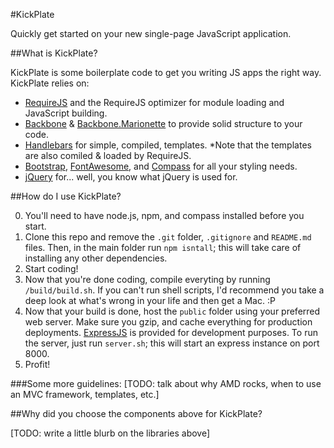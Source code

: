 #KickPlate

Quickly get started on your new single-page JavaScript application.

##What is KickPlate?

KickPlate is some boilerplate code to get you writing JS apps the right way. KickPlate relies on:

* [RequireJS](http://requirejs.org/) and the RequireJS optimizer for module loading and JavaScript building.
* [Backbone](http://documentcloud.github.com/backbone/) & [Backbone.Marionette](https://github.com/derickbailey/backbone.marionette/)
  to provide solid structure to your code.
* [Handlebars](http://handlebarsjs.com/) for simple, compiled, templates.
    *Note that the templates are also comiled & loaded by RequireJS.
* [Bootstrap](http://twitter.github.com/bootstrap/), [FontAwesome](http://fortawesome.github.com/Font-Awesome/), 
  and [Compass](http://compass-style.org/) for all your styling needs.
* [jQuery](http://jquery.com/) for... well, you know what jQuery is used for.

##How do I use KickPlate?

0. You'll need to have node.js, npm, and compass installed before you start.
1. Clone this repo and remove the `.git` folder, `.gitignore` and `README.md` files. Then, in the main folder run `npm isntall`; this will take care of installing any other dependencies.
2. Start coding!
3. Now that you're done coding, compile everyting by running `/build/build.sh`. If you can't run shell scripts, I'd recommend
you take a deep look at what's wrong in your life and then get a Mac. :P
4. Now that your build is done, host the `public` folder using your preferred web server. Make sure you gzip, and cache everything for production deployments.
[ExpressJS](http://expressjs.com/) is provided for development purposes. To run the server, just run `server.sh`; this will start an express instance on port 8000.
5. Profit!

###Some more guidelines:
[TODO: talk about why AMD rocks, when to use an MVC framework, templates, etc.]

##Why did you choose the components above for KickPlate?

[TODO: write a little blurb on the libraries above]
